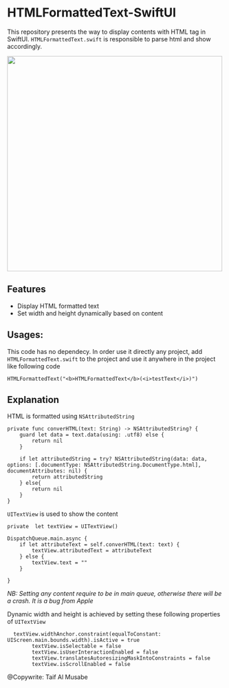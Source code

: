 # HTMLFormattedText-SwiftUI
This repository presents the way to display contents with HTML tag in SwiftUI. `HTMLFormattedText.swift` is responsible to parse html and show accordingly.

<image src="Image/Image.png" width=500>

## Features

- Display HTML formatted text
- Set width and height dynamically based on content
    
## Usages:
This code has no dependecy. In order use it directly any project, add `HTMLFormattedText.swift` to the project and use it anywhere in the project like following code
 
```
HTMLFormattedText("<b>HTMLFormattedText</b>(<i>testText</i>)") 
```

## Explanation
HTML is formatted using `NSAttributedString`
```
private func converHTML(text: String) -> NSAttributedString? {
    guard let data = text.data(using: .utf8) else {
        return nil
    }

    if let attributedString = try? NSAttributedString(data: data, options: [.documentType: NSAttributedString.DocumentType.html], documentAttributes: nil) {
        return attributedString
    } else{
        return nil
    }
}
```

`UITextView` is used to show the content
```
private  let textView = UITextView()
```
 
```
DispatchQueue.main.async {
    if let attributeText = self.converHTML(text: text) {
        textView.attributedText = attributeText
    } else {
        textView.text = ""
    }

}
```
*NB: Setting any content require to be in main queue, otherwise there will be a crash. It is a bug from Apple*

Dynamic width and height is achieved by setting these following properties of `UITextView`
```
  textView.widthAnchor.constraint(equalToConstant: UIScreen.main.bounds.width).isActive = true
        textView.isSelectable = false
        textView.isUserInteractionEnabled = false
        textView.translatesAutoresizingMaskIntoConstraints = false
        textView.isScrollEnabled = false
```
@Copywrite: Taif Al Musabe

